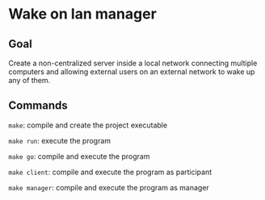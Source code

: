 # Wake on lan manager

## Goal

Create a non-centralized server inside a local network connecting multiple computers and allowing external users on an external network to wake up any of them.

## Commands

`make`: compile and create the project executable

`make run`: execute the program

`make go`: compile and execute the program

`make client`: compile and execute the program as participant

`make manager`: compile and execute the program as manager
